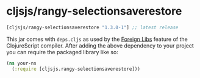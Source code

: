 # cljsjs/rangy-selectionsaverestore

[](dependency)
```clojure
[cljsjs/rangy-selectionsaverestore "1.3.0-1"] ;; latest release
```
[](/dependency)

This jar comes with `deps.cljs` as used by the [Foreign Libs][flibs] feature
of the ClojureScript compiler. After adding the above dependency to your project
you can require the packaged library like so:


```clojure
(ns your-ns
  (:require [cljsjs.rangy-selectionsaverestore]))
```


[flibs]: https://clojurescript.org/reference/packaging-foreign-deps
